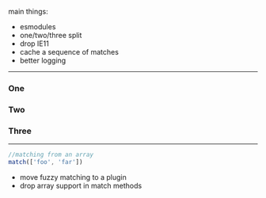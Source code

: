 main things:

- esmodules
- one/two/three split
- drop IE11
- cache a sequence of matches
- better logging

---

### One

### Two

### Three

---

```js
//matching from an array
match(['foo', 'far'])
```

- move fuzzy matching to a plugin
- drop array support in match methods
